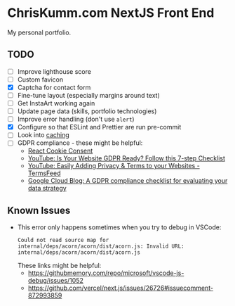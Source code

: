 # ChrisKumm.com NextJS Front End

My personal portfolio.

## TODO

- [ ] Improve lighthouse score
- [ ] Custom favicon
- [x] Captcha for contact form
- [ ] Fine-tune layout (especially margins around text)
- [ ] Get InstaArt working again
- [ ] Update page data (skills, portfolio technologies)
- [ ] Improve error handling (don't use `alert`)
- [x] Configure so that ESLint and Prettier are run pre-commit
- [ ] Look into [caching](https://nextjs.org/docs/going-to-production#caching)
- [ ] GDPR compliance - these might be helpful:
  - [React Cookie Consent](https://www.npmjs.com/package/react-cookie-consent)
  - [YouTube: Is Your Website GDPR Ready? Follow this 7-step Checklist](https://www.youtube.com/watch?v=OrLJ1rj8ZTY)
  - [YouTube: Easily Adding Privacy & Terms to your Websites - TermsFeed](https://www.youtube.com/watch?v=qTfUVSvGpTg)
  - [Google Cloud Blog: A GDPR compliance checklist for evaluating your data strategy](https://cloud.google.com/blog/products/data-analytics/gdpr-compliance-checklist)

## Known Issues

- This error only happens sometimes when you try to debug in VSCode:
  ```
  Could not read source map for internal/deps/acorn/acorn/dist/acorn.js: Invalid URL: internal/deps/acorn/acorn/dist/acorn.js
  ```
  These links might be helpful:
  - https://githubmemory.com/repo/microsoft/vscode-js-debug/issues/1052
  - https://github.com/vercel/next.js/issues/26726#issuecomment-872993859
